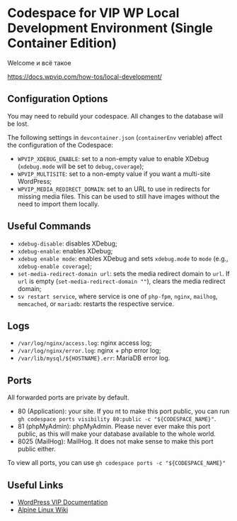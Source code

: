 # Codespace for VIP WP Local Development Environment (Single Container Edition)

Welcome и всё такое

https://docs.wpvip.com/how-tos/local-development/

## Configuration Options

You may need to rebuild your codespace. All changes to the database will be lost.

The following settings in `devcontainer.json` (`containerEnv` veriable) affect the configuration of the Codespace:
  * `WPVIP_XDEBUG_ENABLE`: set to a non-empty value to enable XDebug (`xdebug.mode` will be set to `debug,coverage`);
  * `WPVIP_MULTISITE`: set to a non-empty value if you want a multi-site WordPress;
  * `WPVIP_MEDIA_REDIRECT_DOMAIN`: set to an URL to use in redirects for missing media files. This can be used to still have images without the need to import them locally.

## Useful Commands

  * `xdebug-disable`: disables XDebug;
  * `xdebug-enable`: enables XDebug;
  * `xdebug enable mode`: enables XDebug and sets `xdebug.mode` to `mode` (e.g., `xdebug-enable coverage`);
  * `set-media-redirect-domain url`: sets the media redirect domain to `url`. If `url` is empty (`set-media-redirect-domain ""`), clears the media redirect domain;
  * `sv restart service`, where service is one of `php-fpm`, `nginx`, `mailhog`, `memcached`, or `mariadb`: restarts the respective service.

## Logs

  * `/var/log/nginx/access.log`: nginx access log;
  * `/var/log/nginx/error.log`: nginx + php error log;
  * `/var/lib/mysql/${HOSTNAME}.err`: MariaDB error log.

## Ports

All forwarded ports are private by default.

  * 80 (Application): your site. If you nt to make this port public, you can run `gh codespace ports visibility 80:public -c "${CODESPACE_NAME}"`.
  * 81 (phpMyAdmin): phpMyAdmin. Please never ever make this port public, as this will make your database available to the whole world.
  * 8025 (MailHog): MailHog. It does not make sense to make this port public either.

To view all ports, you can use `gh codespace ports -c "${CODESPACE_NAME}"`

## Useful Links

  * [WordPress VIP Documentation](https://docs.wpvip.com/)
  * [Alpine Linux Wiki](https://wiki.alpinelinux.org/wiki/Main_Page)
